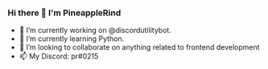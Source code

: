 ### Hi there 👋 I'm PineappleRind


- 🔭 I’m currently working on @discordutilitybot.
- 🌱 I’m currently learning Python.
- 👯 I’m looking to collaborate on anything related to frontend development
- 📫 My Discord: pr#0215
